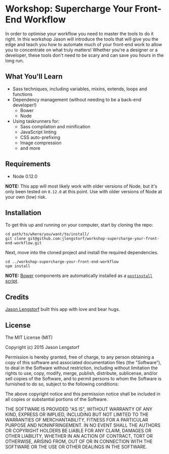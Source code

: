 Workshop: Supercharge Your Front-End Workflow
===============================================================================

In order to optimise your workflow you need to master the tools to do it right.
In this workshop Jason will introduce the tools that will give you the edge and
teach you how to automate much of your front-end work to allow you to 
concentrate on what truly matters! Whether you're a designer or a developer, 
these tools don't need to be scary and can save you *hours* in the long run.


What You'll Learn
-------------------------------------------------------------------------------

- Sass techniques, including variables, mixins, extends, loops and functions
- Dependency management (without needing to be a back-end developer!)
  - Bower
  - Node
- Using taskrunners for:
  - Sass compilation and minification
  - JavaScript linting
  - CSS auto-prefixing
  - Image compression
  - and more


Requirements
-------------------------------------------------------------------------------

* Node 0.12.0

**NOTE:** This app will most likely work with older versions of Node, but it's 
only been tested on `0.12.0` at this point. Use with older versions of Node at 
your own (low) risk.


Installation
-------------------------------------------------------------------------------

To get this up and running on your computer, start by 
cloning the repo:

    cd path/to/where/you/want/to/install/
    git clone git@github.com:jlengstorf/workshop-supercharge-your-front-end-workflow.git

Next, move into the cloned project and install the 
required dependencies.

    cd ../workshop-supercharge-your-front-end-workflow
    npm install

**NOTE:** [Bower][1] components are automatically installed as a 
[`postinstall` script][2].


Credits
-------------------------------------------------------------------------------

[Jason Lengstorf][3] built this app with love and bear hugs.


License
-------------------------------------------------------------------------------

The MIT License (MIT)

Copyright (c) 2015 Jason Lengstorf

Permission is hereby granted, free of charge, to any person obtaining a copy
of this software and associated documentation files (the "Software"), to deal
in the Software without restriction, including without limitation the rights
to use, copy, modify, merge, publish, distribute, sublicense, and/or sell
copies of the Software, and to permit persons to whom the Software is
furnished to do so, subject to the following conditions:

The above copyright notice and this permission notice shall be included in all
copies or substantial portions of the Software.

THE SOFTWARE IS PROVIDED "AS IS", WITHOUT WARRANTY OF ANY KIND, EXPRESS OR
IMPLIED, INCLUDING BUT NOT LIMITED TO THE WARRANTIES OF MERCHANTABILITY,
FITNESS FOR A PARTICULAR PURPOSE AND NONINFRINGEMENT. IN NO EVENT SHALL THE
AUTHORS OR COPYRIGHT HOLDERS BE LIABLE FOR ANY CLAIM, DAMAGES OR OTHER
LIABILITY, WHETHER IN AN ACTION OF CONTRACT, TORT OR OTHERWISE, ARISING FROM,
OUT OF OR IN CONNECTION WITH THE SOFTWARE OR THE USE OR OTHER DEALINGS IN THE
SOFTWARE.


[1]: http://bower.io/
[2]: https://docs.npmjs.com/misc/scripts
[3]: http://lengstorf.com/
